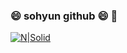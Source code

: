 ### 😄 sohyun github 😄 👋
[![N|Solid](https://cldup.com/dTxpPi9lDf.thumb.png)](https://nodesource.com/products/nsolid)
<!--
**sohyun-99/sohyun-99** is a ✨ _special_ ✨ repository because its `README.md` (this file) appears on your GitHub profile.

Here are some ideas to get you started:

- 🔭 I’m currently working on ...
- 🌱 I’m currently learning ...
- 👯 I’m looking to collaborate on ...
- 🤔 I’m looking for help with ...
- 💬 Ask me about ...
- 📫 How to reach me: ...
- 😄 Pronouns: ...
- ⚡ Fun fact: ...
-->
